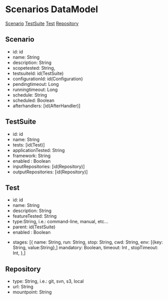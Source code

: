 # Scenarios DataModel
[Scenario](#Scenario)
[TestSuite](#TestSuite)
[Test](#Test)
[Repository](#Repository)
<a name=Scenario></a>
## Scenario
+ id: id
+ name: String
+ description: String
+ scopetested: String,
+ testsuiteId: id(TestSuite)
+ configurationId: id(Configuration)
+ pendingtimeout: Long
+ runningtimeout: Long
+ schedule: String
+ scheduled: Boolean
+ afterhandlers: [id(AfterHandler)]

<a name=TestSuite></a>
## TestSuite
+ id: id
+ name: String
+ tests: [id(Test)]
+ applicationTested: String
+ framework: String
+ enabled : Boolean
+ inputRepositories: [id(Repository)]
+ outputRepositories: [id(Repository)]

<a name=Test></a>
## Test
+ id: id
+ name: String
+ description: String
+ featureTested: String
+ type:String, i.e.: command-line, manual, etc...
+ parent: id(TestSuite)
+ enabled : Boolean
- stages: [{
    name: String,
    run: String,
    stop: String,
    cwd: String,
    env: [{key: String, value:String},]
    mandatory: Boolean,
    timeout: Int ,
    stopTimeout: Int,
    },]
    
<a name=Repository></a>
## Repository
+ type: String, i.e.: git, svn, s3, local
+ url: String
+ mountpoint: String